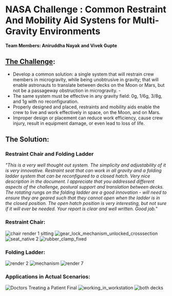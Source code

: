 # NASA Challenge : Common Restraint And Mobility Aid Systens for Multi-Gravity Environments

**Team Members: Aniruddha Nayak and Vivek Gupte**

## [The Challenge](https://grabcad.com/challenges/nasa-challenge-a-common-restraint-and-mobility-aid-system-for-multiple-gravity-environments):
- Develop a common solution: a single system that will restrain crew members in microgravity, while being unobtrusive in gravity; that will enable astronauts to translate between decks on the Moon or Mars, but not be a passageway obstruction in microgravity. -
- The same system must be effective in any gravity field: 0g, 1/6g, 3/8g, and 1g with no reconfiguration. 
-  Properly designed and placed, restraints and mobility aids enable the crew to live and work effectively in space, on the Moon, and on Mars.
- Improper design or placement can reduce work efficiency, cause crew injury, result in equipment damage, or even lead to loss of life.

## The Solution:

### Restraint Chair and Folding Ladder
  _"This is a very well thought out system. The simplicity and adjustability
of it is very innovative. Restraint seat that can work in all gravity and a 
folding ladder system that can be reconfigured to a closed hatch. Very 
nice description in the document. I appreciate that you addressed
different aspects of the challenge, postural support and translation
between decks. The rotating rungs on the folding ladder are a good
innovation - will need to ensure they are geared such that they cannot
open when the ladder is in the closed position. The open hatch
position is very interesting, but not sure if it will ever be needed.
Your report is clear and well written. Good job."_

### **Restraint Chair:**

![chair render 1 sitting](https://user-images.githubusercontent.com/67819132/150003619-8e69aa2c-7808-450f-bfd8-f50d76c9a494.png)
![gear_lock_mechanism_unlocked_crosssection](https://user-images.githubusercontent.com/67819132/150003678-61e42fb1-f4ca-4927-a224-f36e421fc5c0.jpg)
![seat_native 2](https://user-images.githubusercontent.com/67819132/150003835-4362b0c3-e5e5-4a80-9029-639f16f4c922.JPG)
![rubber_clamp_fixed](https://user-images.githubusercontent.com/67819132/150005843-f73e1f85-9baf-419a-9644-3001f89a22cf.JPG)

### **Folding Ladder:**

![render 2](https://user-images.githubusercontent.com/67819132/150005359-e7161177-5cef-4072-8ce5-ccda2d64aa42.png)
![mechanism](https://user-images.githubusercontent.com/67819132/150005412-a5a5530a-d21f-48e3-8507-2506eb9f5ead.PNG)
![render 7](https://user-images.githubusercontent.com/67819132/150005425-05155f7d-980d-40ca-ac1d-1b745f618e9c.png)



### Applications in Actual Scenarios:

![Doctors Treating a Patient Final](https://user-images.githubusercontent.com/67819132/150005752-461f2699-37b3-467a-bad9-24cd95a6f0c4.JPG)
![working_in_workstation](https://user-images.githubusercontent.com/67819132/150005761-3d4e8acf-f3f9-424f-86ce-0dfd3a2c3c03.JPG)
![both decks](https://user-images.githubusercontent.com/67819132/150005775-ed7b7922-e41c-472a-977b-6490dc571028.png)
